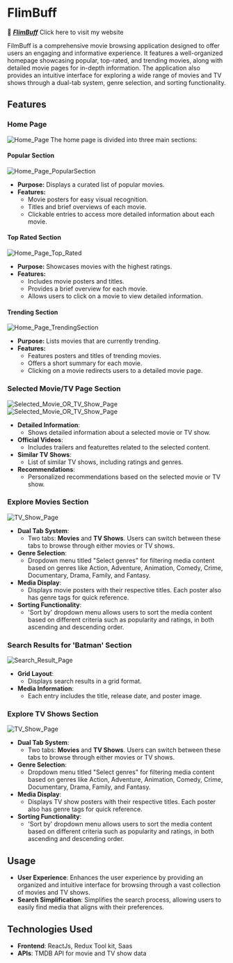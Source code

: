# FlimBuff 
:smiling_face_with_three_hearts: [**_FlimBuff_**](https://film-buff.vercel.app/) Click here to visit my website

FilmBuff is a comprehensive movie browsing application designed to offer users an engaging and informative experience. It features a well-organized homepage showcasing popular, top-rated, and trending movies, along with detailed movie pages for in-depth information. The application also provides an intuitive interface for exploring a wide range of movies and TV shows through a dual-tab system, genre selection, and sorting functionality.

## Features

### Home Page
![Home_Page](/ImagesRelatedToFilmBuff/FlimBuff_HomePage.png)
The home page is divided into three main sections:


#### Popular Section
![Home_Page_PopularSection](ImagesRelatedToFilmBuff/Home_page_PopularSection.png)

- **Purpose:** Displays a curated list of popular movies.
- **Features:**
  - Movie posters for easy visual recognition.
  - Titles and brief overviews of each movie.
  - Clickable entries to access more detailed information about each movie.


#### Top Rated Section
![Home_Page_Top_Rated](ImagesRelatedToFilmBuff/Home_page_Top_RatedSection.png)
- **Purpose:** Showcases movies with the highest ratings.
- **Features:**
  - Includes movie posters and titles.
  - Provides a brief overview for each movie.
  - Allows users to click on a movie to view detailed information.


#### Trending Section
![Home_Page_TrendingSection](ImagesRelatedToFilmBuff/Home_pageTrendingSection.png)
- **Purpose:** Lists movies that are currently trending.
- **Features:**
  - Features posters and titles of trending movies.
  - Offers a short summary for each movie.
  - Clicking on a movie redirects users to a detailed movie page.

###  Selected Movie/TV Page Section
![Selected_Movie_OR_TV_Show_Page](ImagesRelatedToFilmBuff/selectedMoviePage.png)
![Selected_Movie_OR_TV_Show_Page](ImagesRelatedToFilmBuff/SelectedMovie_OR_TVPageSection.png)
- **Detailed Information**: 
  - Shows detailed information about a selected movie or TV show.
- **Official Videos**: 
  - Includes trailers and featurettes related to the selected content.
- **Similar TV Shows**: 
  - List of similar TV shows, including ratings and genres.
- **Recommendations**: 
  - Personalized recommendations based on the selected movie or TV show.


###  Explore Movies Section
![TV_Show_Page](ImagesRelatedToFilmBuff/MovieSection.png)
- **Dual Tab System**: 
  - Two tabs: **Movies** and **TV Shows**. Users can switch between these tabs to browse through either movies or TV shows.
- **Genre Selection**: 
  - Dropdown menu titled "Select genres" for filtering media content based on genres like Action, Adventure, Animation, Comedy, Crime, Documentary, Drama, Family, and Fantasy.
- **Media Display**: 
  - Displays movie posters with their respective titles. Each poster also has genre tags for quick reference.
- **Sorting Functionality**: 
  - 'Sort by' dropdown menu allows users to sort the media content based on different criteria such as popularity and ratings, in both ascending and descending order.

###  Search Results for 'Batman' Section
![Search_Result_Page](ImagesRelatedToFilmBuff/SearchResult_Section.png)
- **Grid Layout**: 
  - Displays search results in a grid format.
- **Media Information**: 
  - Each entry includes the title, release date, and poster image.



###  Explore TV Shows Section
![TV_Show_Page](ImagesRelatedToFilmBuff/TV_Show_section.png)
- **Dual Tab System**: 
  - Two tabs: **Movies** and **TV Shows**. Users can switch between these tabs to browse through either movies or TV shows.
- **Genre Selection**: 
  - Dropdown menu titled "Select genres" for filtering media content based on genres like Action, Adventure, Animation, Comedy, Crime, Documentary, Drama, Family, and Fantasy.
- **Media Display**: 
  - Displays TV show posters with their respective titles. Each poster also has genre tags for quick reference.
- **Sorting Functionality**: 
  - 'Sort by' dropdown menu allows users to sort the media content based on different criteria such as popularity and ratings, in both ascending and descending order.

## Usage
- **User Experience**: Enhances the user experience by providing an organized and intuitive interface for browsing through a vast collection of movies and TV shows.
- **Search Simplification**: Simplifies the search process, allowing users to easily find media that aligns with their preferences.

## Technologies Used
- **Frontend**: ReactJs, Redux Tool kit, Saas
- **APIs**: TMDB API for movie and TV show data

